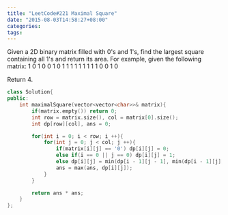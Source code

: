 ```yaml
---
title: "LeetCode#221 Maximal Square"
date: "2015-08-03T14:58:27+08:00"
categories:
tags:
---
```


                                            
Given a 2D binary matrix filled with 0's and 1's, find the largest square containing all 1's and return its area.
For example, given the following matrix:
1 0 1 0 0
1 0 1 1 1
1 1 1 1 1
1 0 0 1 0

Return 4.


```cpp
class Solution{
public:
    int maximalSquare(vector<vector<char>>& matrix){
        if(matrix.empty()) return 0;
        int row = matrix.size(), col = matrix[0].size();
        int dp[row][col], ans = 0;

        for(int i = 0; i < row; i ++){
            for(int j = 0; j < col; j ++){
                if(matrix[i][j] == '0') dp[i][j] = 0;
                else if(i == 0 || j == 0) dp[i][j] = 1;
                else dp[i][j] = min(dp[i - 1][j - 1], min(dp[i - 1][j], dp[i][j -1])) + 1;
                ans = max(ans, dp[i][j]);
            }
        }

        return ans * ans;
    }
};
```

